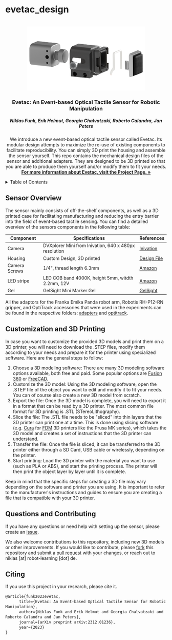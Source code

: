 # evetac_design

<!-- PROJECT LOGO -->
<br />
<div align="center">
  <a href="https://github.com/nifunk/evetac_design">
    <img src="docs/evetac.png" alt="evetac_design" height="200">
  </a>

  <h3 align="center">Evetac: An Event-based Optical Tactile Sensor
for Robotic Manipulation</h3>
  <h5 align="center">Niklas Funk, Erik Helmut, Georgia Chalvatzaki, Roberto Calandra, Jan Peters</h5>

  <p align="center">
    We introduce a new event-based optical tactile sensor called Evetac. Its modular design attempts to maximize the re-use of existing components to facilitate reproducibility. You can simply 3D print the housing and assemble the sensor yourself. This repo contains the mechanical design files of the sensor and additional adapters. They are designed to be 3D printed so that you are able to produce them yourself and/or modify them to fit your needs. <br />
    <a href="https://sites.google.com/view/evetac"><strong>For more information about Evetac, visit the Project Page. »</strong></a>
  </p>
</div>


<!-- TABLE OF CONTENTS -->
<details>
  <summary>Table of Contents</summary>
  <ol>
    <li>
      <a href="#sensor-overview">Sensor Overview</a>
    </li>
    <li>
      <a href="#customization-and-3d-printing">Customization and 3D Printing</a>
    </li>
    <li>
      <a href="#questions-and-contributing">Questions and Contributing</a>
    </li>
    <li>
      <a href="#citing">Citing</a>
    </li>
  </ol>
</details>


<!-- Sensor Overview -->
## Sensor Overview
The sensor mainly consists of off-the-shelf components, as well as a 3D printed case for facilitating manufacturing and reducing the entry barrier into the field of event-based tactile sensing. You can find a detailed overview of the sensors components in the following table:

| Component     |                     Specifications                    | References |
|---------------|-------------------------------------------------------|------------|
| Camera        | DVXplorer Mini from Inivation, 640 x 480px resolution | <a href="https://shop.inivation.com">Inivation</a>  |
| Housing       |               Custom Design, 3D printed               | <a href="/evetac_housing/evetac-housing.stl">Design File</a>       |
| Camera Screws |               1/4", thread length 6.3mm               | <a href="https://www.amazon.de/gp/product/B01AZ558WE/ref=ppx_yo_dt_b_asin_title_o01_s00?ie=UTF8&psc=1">Amazon</a> |
| LED stripe    |   LED COB band 4000K,  height 5mm, witdth 2.2mm, 12V  | <a href="https://www.amazon.de/gp/product/B09WHY4Q33/ref=ppx_yo_dt_b_asin_title_o00_s00?ie=UTF8&th=1">Amazon</a>     |
| Gel           |                GelSight Mini Marker Gel               | <a href="https://www.gelsight.com/product/tracking-marker-replacement-gel/">GelSight</a>   |

All the adaptors for the Franka Emika Panda robot arm, Robotis RH-P12-RN gripper, and OptiTrack accessories that were used in the experiments can be found in the respective folders: <a href="/adapters">adapters</a> and <a href="/optitrack">optitrack</a>. 

<!-- Customization and 3D Printing -->
## Customization and 3D Printing
In case you want to customize the provided 3D models and print them on a 3D printer, you will need to download the .STEP files, modify them according to your needs and prepare it for the printer using specialized software. Here are the general steps to follow:

1. Choose a 3D modeling software: There are many 3D modeling software options available, both free and paid. Some popular options are <a href="https://www.autodesk.de/products/fusion-360">Fusion 360</a> or <a href="https://www.freecad.org/index.php?lang=de">FreeCAD</a>.
2. Customize the 3D model: Using the 3D modeling software, open the .STEP file of the object you want to edit and modify it to fit your needs. You can of course also create a new 3D model from scratch.
3. Export the file: Once the 3D model is complete, you will need to export it in a format that can be read by a 3D printer. The most common file format for 3D printing is .STL (STereoLithography).
4. Slice the file: The .STL file needs to be "sliced" into thin layers that the 3D printer can print one at a time. This is done using slicing software (e.g. <a href="https://ultimaker.com/de/software/ultimaker-cura">Cura</a> for <a href="https://de.wikipedia.org/wiki/Fused_Deposition_Modeling">FDM</a> 3D printers like the Prusa MK series), which takes the 3D model and creates a set of instructions that the 3D printer can understand.
5. Transfer the file: Once the file is sliced, it can be transferred to the 3D printer either through a SD Card, USB cable or wirelessly, depending on the printer.
6. Start printing: Load the 3D printer with the material you want to use (such as PLA or ABS), and start the printing process. The printer will then print the object layer by layer until it is complete.

Keep in mind that the specific steps for creating a 3D file may vary depending on the software and printer you are using. It is important to refer to the manufacturer's instructions and guides to ensure you are creating a file that is compatible with your 3D printer.

<!-- Questions and Contributing -->
## Questions and Contributing
If you have any questions or need help with setting up the sensor, please create an <a href="https://github.com/nifunk/evetac_design/issues/new">issue</a>.

We also welcome contributions to this repository, including new 3D models or other improvements. If you would like to contribute, please <a href="https://github.com/nifunk/evetac_design/fork">fork</a> this repository and submit a <a href="https://github.com/nifunk/evetac_design/compare">pull request</a> with your changes, or reach out to niklas [at] robot-learning [dot] de.

<!-- Citing -->
## Citing
If you use this project in your research, please cite it.

```
@article{funk2023evetac,
      title={Evetac: An Event-based Optical Tactile Sensor for Robotic Manipulation}, 
      author={Niklas Funk and Erik Helmut and Georgia Chalvatzaki and Roberto Calandra and Jan Peters},
      journal={arXiv preprint arXiv:2312.01236},
      year={2023}
}
```

